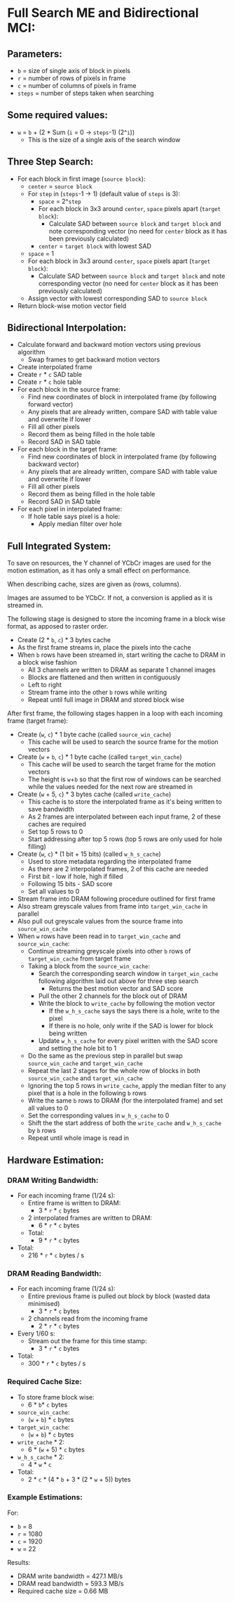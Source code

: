 # Full Search ME and Bidirectional MCI:

## Parameters:

- `b` = size of single axis of block in pixels
- `r` = number of rows of pixels in frame
- `c` = number of columns of pixels in frame
- `steps` = number of steps taken when searching

## Some required values:

- `w` = `b` + (2 * Sum (`i` = 0 -> `steps`-1) (2^`i`))
    - This is the size of a single axis of the search window

## Three Step Search:

- For each block in first image (`source block`):
    - `center` = `source block`
    - For `step` in (`steps`-1 -> 1) (default value of `steps` is 3):
        - `space` = 2^`step`
        - For each block in 3x3 around `center`, `space` pixels apart (`target block`):
            - Calculate SAD between `source block` and `target block` and note corresponding vector (no need for `center` block as it has been previously calculated)
        - `center` = `target block` with lowest SAD
    - `space` = 1
    - For each block in 3x3 around `center`, `space` pixels apart (`target block`):
        - Calculate SAD between `source block` and `target block` and note corresponding vector (no need for `center` block as it has been previously calculated)
    - Assign vector with lowest corresponding SAD to `source block`
- Return block-wise motion vector field

## Bidirectional Interpolation:

- Calculate forward and backward motion vectors using previous algorithm
    - Swap frames to get backward motion vectors
- Create interpolated frame
- Create `r` * `c` SAD table
- Create `r` * `c` hole table
- For each block in the source frame:
    - Find new coordinates of block in interpolated frame (by following forward vector)
    - Any pixels that are already written, compare SAD with table value and overwrite if lower
    - Fill all other pixels
    - Record them as being filled in the hole table
    - Record SAD in SAD table
- For each block in the target frame:
    - Find new coordinates of block in interpolated frame (by following backward vector)
    - Any pixels that are already written, compare SAD with table value and overwrite if lower
    - Fill all other pixels
    - Record them as being filled in the hole table
    - Record SAD in SAD table
- For each pixel in interpolated frame:
    - If hole table says pixel is a hole:
        - Apply median filter over hole

## Full Integrated System:

To save on resources, the Y channel of YCbCr images are used for the motion estimation, as it has only a small effect on performance.

When describing cache, sizes are given as (rows, columns).

Images are assumed to be YCbCr. If not, a conversion is applied as it is streamed in.

The following stage is designed to store the incoming frame in a block wise format, as apposed to raster order.

- Create (2 * `b`, `c`) * 3 bytes cache
- As the first frame streams in, place the pixels into the cache
- When `b` rows have been streamed in, start writing the cache to DRAM in a block wise fashion
    - All 3 channels are written to DRAM as separate 1 channel images
    - Blocks are flattened and then written in contiguously
    - Left to right
    - Stream frame into the other `b` rows while writing
    - Repeat until full image in DRAM and stored block wise

After first frame, the following stages happen in a loop with each incoming frame (target frame):

- Create (`w`, `c`) * 1 byte cache (called `source_win_cache`)
    - This cache will be used to search the source frame for the motion vectors
- Create (`w` + `b`, `c`) * 1 byte cache (called `target_win_cache`)
    - This cache will be used to search the target frame for the motion vectors
    - The height is `w`+`b` so that the first row of windows can be searched while the values needed for the next row are streamed in
- Create (`w` + 5, `c`) * 3 bytes cache (called `write_cache`)
    - This cache is to store the interpolated frame as it's being written to save bandwidth
    - As 2 frames are interpolated between each input frame, 2 of these caches are required
    - Set top 5 rows to 0
    - Start addressing after top 5 rows (top 5 rows are only used for hole filling)
- Create (`w`, `c`) * (1 bit + 15 bits) (called `w_h_s_cache`)
    - Used to store metadata regarding the interpolated frame
    - As there are 2 interpolated frames, 2 of this cache are needed
    - First bit - low if hole, high if filled
    - Following 15 bits - SAD score
    - Set all values to 0
- Stream frame into DRAM following procedure outlined for first frame
- Also stream greyscale values from frame into `target_win_cache` in parallel
- Also pull out greyscale values from the source frame into `source_win_cache`
- When `w` rows have been read in to `target_win_cache` and `source_win_cache`:
    - Continue streaming greyscale pixels into other `b` rows of `target_win_cache` from target frame
    - Taking a block from the `source_win_cache`:
        - Search the corresponding search window in `target_win_cache` following algorithm laid out above for three step search
            - Returns the best motion vector and SAD score
        - Pull the other 2 channels for the block out of DRAM
        - Write the block to `write_cache` by following the motion vector
            - If the `w_h_s_cache` says the says there is a hole, write to the pixel
            - If there is no hole, only write if the SAD is lower for block being written
        - Update `w_h_s_cache` for every pixel written with the SAD score and setting the hole bit to 1
    - Do the same as the previous step in parallel but swap `source_win_cache` and `target_win_cache`
    - Repeat the last 2 stages for the whole row of blocks in both `source_win_cache` and `target_win_cache`
    - Ignoring the top 5 rows in `write_cache`, apply the median filter to any pixel that is a hole in the following `b` rows
    - Write the same `b` rows to DRAM (for the interpolated frame) and set all values to 0
    - Set the corresponding values in `w_h_s_cache` to 0
    - Shift the the start address of both the `write_cache` and `w_h_s_cache` by `b` rows
    - Repeat until whole image is read in

## Hardware Estimation:

### DRAM Writing Bandwidth:

- For each incoming frame (1/24 s):
    - Entire frame is written to DRAM:
        - 3 * `r` * `c` bytes
    - 2 interpolated frames are written to DRAM:
        - 6 * `r` * `c` bytes
    - Total:
        - 9 * `r` * `c` bytes
- Total:
    - 216 * `r` * `c` bytes / s

### DRAM Reading Bandwidth:

- For each incoming frame (1/24 s):
    - Entire previous frame is pulled out block by block (wasted data minimised)
        - 3 * `r` * `c` bytes
    - 2 channels read from the incoming frame
        - 2 * `r` * `c` bytes
- Every 1/60 s:
    - Stream out the frame for this time stamp:
        - 3 * `r` * `c` bytes
- Total:
    - 300 * `r` * `c` bytes / s

### Required Cache Size:

- To store frame block wise:
    - 6 * `b`* `c` bytes
- `source_win_cache`:
    - (`w` + `b`) * `c` bytes
- `target_win_cache`:
    - (`w` + `b`) * `c` bytes
- `write_cache` * 2:
    - 6 * (`w` + 5) * `c` bytes
- `w_h_s_cache` * 2:
    - 4 * `w` * `c`
- Total:
    - 2 * `c` * (4 * `b` + 3 * (2 * `w` + 5)) bytes

### Example Estimations:

For:
- `b` = 8
- `r` = 1080
- `c` = 1920
- `w` = 22

Results:
- DRAM write bandwidth = 427.1 MB/s
- DRAM read bandwidth = 593.3 MB/s
- Required cache size = 0.66 MB